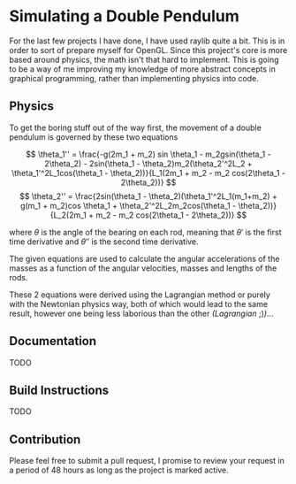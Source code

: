 # Simulating a Double Pendulum

For the last few projects I have done, I have used raylib quite a bit. This is in order to sort of prepare myself for OpenGL. Since this project's core is more based around physics, the math isn't that hard to implement. This is going to be a way of me improving my knowledge of more abstract concepts in graphical programming, rather than implementing physics into code.

## Physics

To get the boring stuff out of the way first, the movement of a double pendulum is governed by these two equations

$$
\theta_1'' = \frac{-g(2m_1 + m_2) sin \theta_1 - m_2gsin(\theta_1 - 2\theta_2) - 2sin(\theta_1 - \theta_2)m_2(\theta_2'^2L_2 + \theta_1'^2L_1cos(\theta_1 - \theta_2))}{L_1(2m_1 + m_2 - m_2 cos(2\theta_1 - 2\theta_2))}
$$
$$
\theta_2'' = \frac{2sin(\theta_1 - \theta_2)(\theta_1'^2L_1(m_1+m_2) + g(m_1 + m_2)cos \theta_1 + \theta_2'^2L_2m_2cos(\theta_1 - \theta_2))}{L_2(2m_1 + m_2 - m_2 cos(2\theta_1 - 2\theta_2))}
$$

where $\theta$ is the angle of the bearing on each rod, meaning that $\theta'$ is the first time derivative and $\theta''$ is the second time derivative.

The given equations are used to calculate the angular accelerations of the masses as a function of the angular velocities, masses and lengths of the rods.

These 2 equations were derived using the Lagrangian method or purely with the Newtonian physics way, both of which would lead to the same result, however one being less laborious than the other _(Lagrangian_ ;)_)_...

## Documentation

TODO

## Build Instructions

TODO

## Contribution

Please feel free to submit a pull request, I promise to review your request in a period of 48 hours as long as the project is marked active.